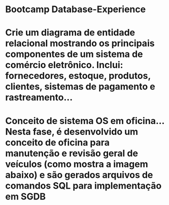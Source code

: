 # Bootcamp Database-Experience
# Crie um diagrama de entidade relacional mostrando os principais componentes de um sistema de comércio eletrônico. Inclui: fornecedores, estoque, produtos, clientes, sistemas de pagamento e rastreamento...
# Conceito de sistema OS em oficina... Nesta fase, é desenvolvido um conceito de oficina para manutenção e revisão geral de veículos (como mostra a imagem abaixo) e são gerados arquivos de comandos SQL para implementação em SGDB
